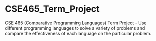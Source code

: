 # CSE465_Term_Project
CSE 465 (Comparative Programming Languages) Term Project - Use different programming languages to solve a variety of problems and compare the effectiveness of each language on the particular problem.
